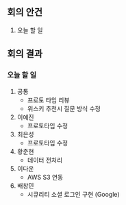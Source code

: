 ## 회의 안건

1. 오늘 할 일

## 회의 결과

### 오늘 할 일

1. 공통
    - 프로토 타입 리뷰
    - 위스키 추천시 질문 방식 수정
2. 이예진
    - 프로토타입 수정
3. 최은성
    - 프로토타입 수정
4. 황준현
    - 데이터 전처리
5. 이다운
    - AWS S3 연동
6. 배창민
    - 시큐리티 소셜 로그인 구현 (Google)